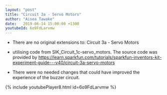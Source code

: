 ```yaml
---
layout: "post"
title: "Circuit 3a - Servo Motors"
author: "Aisea Tawake"
date:   2019-06-14 15:00:00 +1300
youtubeId: 6o9FdLarvmw
---
```

* There are no original extensions to: Circuit 3a - Servo Motors

* utilising code from SIK_Circuit_1c-servo_motors. The source code was provided by https://learn.sparkfun.com/tutorials/sparkfun-inventors-kit-experiment-guide---v40/circuit-3a-servo-motors

* There were no needed changes that could have improved the experience of the buzzer circuit.

{% include youtubePlayer8.html id=6o9FdLarvmw %}